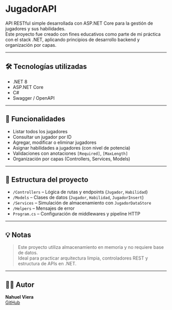# JugadorAPI

API RESTful simple desarrollada con ASP.NET Core para la gestión de jugadores y sus habilidades.  
Este proyecto fue creado con fines educativos como parte de mi práctica con el stack .NET, aplicando principios de desarrollo backend y organización por capas.

---

## 🛠 Tecnologías utilizadas

- .NET 8
- ASP.NET Core
- C#
- Swagger / OpenAPI

---

## 📌 Funcionalidades

- Listar todos los jugadores
- Consultar un jugador por ID
- Agregar, modificar o eliminar jugadores
- Asignar habilidades a jugadores (con nivel de potencia)
- Validaciones con anotaciones `[Required]`, `[MaxLength]`
- Organización por capas (Controllers, Services, Models)

---

## 📂 Estructura del proyecto

- `/Controllers` – Lógica de rutas y endpoints (`Jugador`, `Habilidad`)
- `/Models` – Clases de datos (`Jugador`, `Habilidad`, `JugadorInsert`)
- `/Services` – Simulación de almacenamiento con `JugadorDataStore`
- `/Helpers` – Mensajes de error
- `Program.cs` – Configuración de middlewares y pipeline HTTP

---

## 💡 Notas

> Este proyecto utiliza almacenamiento en memoria y no requiere base de datos.  
> Ideal para practicar arquitectura limpia, controladores REST y estructura de APIs en .NET.

---

## 👨‍💻 Autor

**Nahuel Viera**  
[GitHub](https://github.com/Nahuevp)

